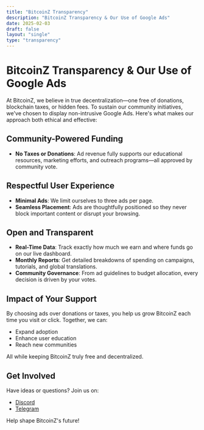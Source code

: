 ```yaml
---
title: "BitcoinZ Transparency"
description: "BitcoinZ Transparency & Our Use of Google Ads"
date: 2025-02-03
draft: false
layout: "single"
type: "transparency"
---
```


# BitcoinZ Transparency & Our Use of Google Ads

At BitcoinZ, we believe in true decentralization—one free of donations, blockchain taxes, or hidden fees. To sustain our community initiatives, we've chosen to display non-intrusive Google Ads. Here's what makes our approach both ethical and effective:

## Community-Powered Funding

- **No Taxes or Donations**: Ad revenue fully supports our educational resources, marketing efforts, and outreach programs—all approved by community vote.

## Respectful User Experience

- **Minimal Ads**: We limit ourselves to three ads per page.
- **Seamless Placement**: Ads are thoughtfully positioned so they never block important content or disrupt your browsing.

## Open and Transparent

- **Real-Time Data**: Track exactly how much we earn and where funds go on our live dashboard.
- **Monthly Reports**: Get detailed breakdowns of spending on campaigns, tutorials, and global translations.
- **Community Governance**: From ad guidelines to budget allocation, every decision is driven by your votes.

## Impact of Your Support

By choosing ads over donations or taxes, you help us grow BitcoinZ each time you visit or click. Together, we can:
- Expand adoption
- Enhance user education
- Reach new communities

All while keeping BitcoinZ truly free and decentralized.

## Get Involved

Have ideas or questions? Join us on:
- [Discord](https://discord.gg/K59mxyf)
- [Telegram](https://t.me/btczcom)

Help shape BitcoinZ's future!
